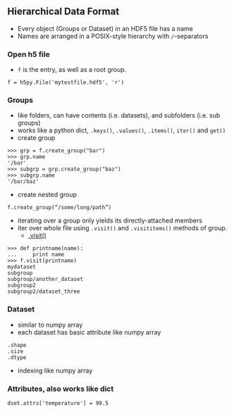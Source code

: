 ## Hierarchical Data Format
* Every object (Groups or Dataset) in an HDF5 file has a name
* Names are arranged in a POSIX-style hierarchy with `/`-separators
### Open h5 file
* `f` is the entry, as well as a root group.
```
f = h5py.File('mytestfile.hdf5', 'r')
```
### Groups
* like folders, can have contents (i.e. datasets), and subfolders (i.e. sub groups)
* works like a python dict, `.keys()`, `.values()`, `.items()`, `iter()` and `get()`
* create group
```
>>> grp = f.create_group("bar")
>>> grp.name
'/bar'
>>> subgrp = grp.create_group("baz")
>>> subgrp.name
'/bar/baz'
```
* create nested group
```
f.create_group(“/some/long/path”)
```
* iterating over a group only yields its directly-attached members
* iter over whole file using `.visit()` and `.visititems()` methods of group.
  * [.visit()](http://docs.h5py.org/en/stable/high/group.html#Group.visit)
```
>>> def printname(name):
...     print name
>>> f.visit(printname)
mydataset
subgroup
subgroup/another_dataset
subgroup2
subgroup2/dataset_three
```
### Dataset
* similar to numpy array
* each dataset has basic attribute like numpy array
```
.shape
.size
.dtype
```
* indexing like numpy array
### Attributes, also works like dict
```
dset.attrs['temperature'] = 99.5
```
